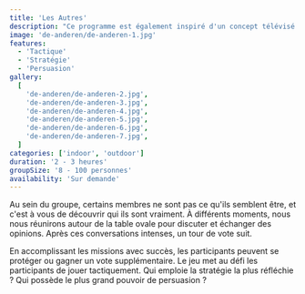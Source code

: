 ```yaml
---
title: 'Les Autres'
description: "Ce programme est également inspiré d'un concept télévisé populaire, à savoir 'Les Traîtres'."
image: 'de-anderen/de-anderen-1.jpg'
features:
  - 'Tactique'
  - 'Stratégie'
  - 'Persuasion'
gallery:
  [
    'de-anderen/de-anderen-2.jpg',
    'de-anderen/de-anderen-3.jpg',
    'de-anderen/de-anderen-4.jpg',
    'de-anderen/de-anderen-5.jpg',
    'de-anderen/de-anderen-6.jpg',
    'de-anderen/de-anderen-7.jpg',
  ]
categories: ['indoor', 'outdoor']
duration: '2 - 3 heures'
groupSize: '8 - 100 personnes'
availability: 'Sur demande'
---
```


Au sein du groupe, certains membres ne sont pas ce qu'ils semblent être, et c'est à vous de découvrir qui ils sont vraiment. À différents moments, nous nous réunirons autour de la table ovale pour discuter et échanger des opinions. Après ces conversations intenses, un tour de vote suit.

En accomplissant les missions avec succès, les participants peuvent se protéger ou gagner un vote supplémentaire. Le jeu met au défi les participants de jouer tactiquement. Qui emploie la stratégie la plus réfléchie ? Qui possède le plus grand pouvoir de persuasion ?
